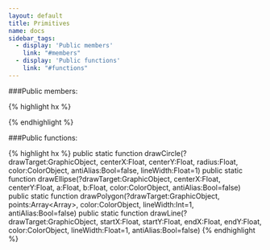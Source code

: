 ```yaml
---
layout: default
title: Primitives
name: docs
sidebar_tags:
  - display: 'Public members'
    link: "#members"
  - display: 'Public functions'
    link: "#functions"
---
```

<a name="members"></a>

###Public members:

{% highlight hx %}

{% endhighlight %}
<a name="functions"></a>

###Public functions:

{% highlight hx %}
public static function drawCircle(?drawTarget:GraphicObject, centerX:Float, centerY:Float, radius:Float, color:ColorObject, antiAlias:Bool=false, lineWidth:Float=1)
public static function drawEllipse(?drawTarget:GraphicObject, centerX:Float, centerY:Float, a:Float, b:Float, color:ColorObject, antiAlias:Bool=false)
public static function drawPolygon(?drawTarget:GraphicObject, points:Array<Array<Float>>, color:ColorObject, lineWidth:Int=1, antiAlias:Bool=false)
public static function drawLine(?drawTarget:GraphicObject, startX:Float, startY:Float, endX:Float, endY:Float, color:ColorObject, lineWidth:Float=1, antiAlias:Bool=false)
{% endhighlight %}